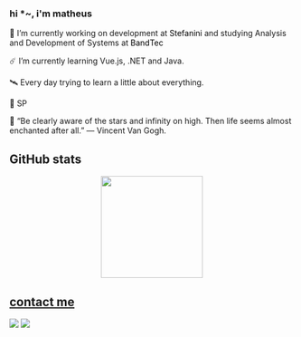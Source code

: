 ### hi *~, i'm matheus 

🔭 I’m currently working on development at <a style="text-decoration: none; color: #000;" href="https://stefanini.com/pt-br">Stefanini</a> and studying Analysis and Development of Systems at <a style="text-decoration: none; color: #000;" href="https://www.sptech.school/">BandTec</a>

☄️ I’m currently learning Vue.js, .NET and Java.

🛰️ Every day trying to learn a little about everything.

📍 SP

🌠 “Be clearly aware of the stars and infinity on high. Then life seems almost enchanted after all.” ― Vincent Van Gogh.


## GitHub stats

<div align="center">
  <a href="https://github.com/zmtheus">
  <img height="180em" src="https://github-readme-stats.vercel.app/api/top-langs/?username=zmtheus&layout=compact&langs_count=7&theme=city_lights"/>
</div>
  
 ## contact me
  
<div> 
  <a href = "zmtheusnds@gmail.com"><img src="https://img.shields.io/badge/-Gmail-%23333?style=for-the-badge&logo=gmail&logoColor=white" target="_blank"></a>
  <a href="https://br.linkedin.com/in/matheus-n-650764183?trk=public_profile_samename-profile" target="_blank"><img src="https://img.shields.io/badge/-LinkedIn-%230077B5?style=for-the-badge&logo=linkedin&logoColor=white" target="_blank"></a> 
</div>


